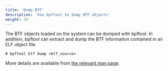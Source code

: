 ```yaml
---
title: 'Dump BTF'
description: 'Use bpftool to dump BTF objects'
weight: 20
---
```


The BTF objects loaded on the system can be dumped with bpftool. In addition,
bpftool can extract and dump the BTF information contained in an ELF object
file.

```console
# bpftool btf dump <btf_source>
```

More details are available from [the relevant man
page](https://www.mankier.com/8/bpftool-btf).
